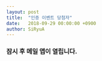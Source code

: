 ```yaml
---
layout: post
title:  "인증 이벤트 당첨자"
date:   2018-09-29 00:00:00 +0900
author: SiRyuA
---
```


### 잠시 후 메일 앱이 열립니다.

<script>
location.href = "mailto:develoid@naver.com"
              + "?cc="
              + "&subject="
              + "[이벤트] 인증 이벤트 당첨자 입니다."
              + "&body="
              + "%40 닉네임 %0D%0A%0D%0A%0D%0A"
              + "%40 네이버 ID %0D%0A%0D%0A%0D%0A"
              + "%40 이름 %0D%0A%0D%0A%0D%0A"
              + "%40 전화 %0D%0A%0D%0A%0D%0A"
              + "%40 상품 받을 주소(실물 수령 일 경우 기입) %0D%0A%0D%0A%0D%0A"
              + "%40 카카오톡 ID(카카오톡 수령 일 경우 기입) %0D%0A%0D%0A%0D%0A";
</script>
